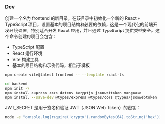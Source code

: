 ### 

### Dev
创建一个名为 frontend 的新目录，在该目录中初始化一个新的 React + TypeScript 项目，设置基本的项目结构和必要的依赖，这是一个现代化的前端开发环境设置，特别适合开发 React 应用，并且通过 TypeScript 提供类型安全。这个命令创建的项目会包含：
- TypeScript 配置
- React 运行环境
- Vite 构建工具
- 基本的项目结构和示例代码，相当于模板

```bash
npm create vite@latest frontend -- --template react-ts

cd backend
npm init -y
npm install express cors dotenv bcryptjs jsonwebtoken mongoose
npm install --save-dev @types/express @types/cors @types/jsonwebtoken
```
JWT_SECRET 是用于签名和验证 JWT（JSON Web Token）的密钥：
```bash
node -e "console.log(require('crypto').randomBytes(64).toString('hex'))"
```